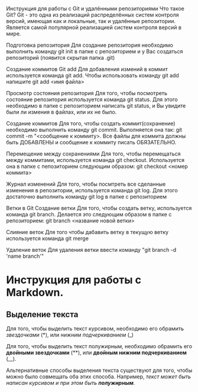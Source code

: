 Инструкция для работы с Git и удалёнными репозиториями
Что такое Git?
Git - это одна из реализаций распределённых систем контроля версий, имеющая как и локальные, так и удалённые репозитории. Является самой популярной реализацией систем контроля версий в мире.

Подготовка репозитория
Для создание репозитория необходимо выполнить команду git init в папке с репозиторием и у Вас создаться репозиторий (появится скрытая папка .git)

Создание коммитов
Git add
Для добавления измений в коммит используется команда git add. Чтобы использовать команду git add напишите git add <имя файла>

Просмотр состояния репозитория
Для того, чтобы посмотреть состояние репозитория используется команда git status. Для этого необходимо в папке с репозиторием написать git status, и Вы увидите были ли измения в файлах, или их не было.

Создание коммитов
Для того, чтобы создать коммит(сохранение) необходимо выполнить команду git commit. Выполняется она так: git commit -m "<сообщение к коммиту>. Все файлы для коммита должны быть ДОБАВЛЕНЫ и сообщение к коммиту писать ОБЯЗАТЕЛЬНО.

Перемещение между сохранениями
Для того, чтобы перемещаться между коммитами, используется команда git checkout. Используется она в папке с пепозиторием следующим образом: git checkout <номер коммита>

Журнал изменений
Для того, чтобы посмтреть все сделанные изменения в репозитории, используется команда git log. Для этого достаточно выполнить команду git log в папке с репозиторием

Ветки в Git
Создание ветки
Для того, чтобы создать ветку, используется команда git branch. Делается это следующим образом в папке с репозиторием: git branch <название новой ветки>

Слияние веток
Для того чтобы дабавить ветку в текущую ветку используется команда git merge

Удаление веток
Для удаления ветки ввести команду "git branch -d 'name branch'"

# Инструкция для работы с Markdown.

## Выделение текста

Для того, чтобы выделить текст курсивом, необходимо его обрамить *звездочками* (*), или _нижним подчеркиванием_ (_)

Для того, чтобы выделить текст полужирным, необходимо обрамить его **двойными звездочками** (**), или __двойным нижним подчеркиванием__ (__).

Альтернативные способы выделения текста существуют для того, чтобы можно было совмещать оба этих способа. Например, _текст может быть написан курсивом и при этом быть **полужирным**_.